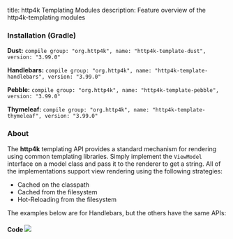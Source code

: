 title: http4k Templating Modules
description: Feature overview of the http4k-templating modules

### Installation (Gradle)
**Dust:** ```compile group: "org.http4k", name: "http4k-template-dust", version: "3.99.0"```

**Handlebars:** ```compile group: "org.http4k", name: "http4k-template-handlebars", version: "3.99.0"```

**Pebble:** ```compile group: "org.http4k", name: "http4k-template-pebble", version: "3.99.0"```

**Thymeleaf:** ```compile group: "org.http4k", name: "http4k-template-thymeleaf", version: "3.99.0"```

### About
The **http4k** templating API provides a standard mechanism for rendering using common templating libraries. Simply implement the `ViewModel` interface on a model class and pass it to the renderer to get a string. All of the implementations support view rendering using the following strategies:

* Cached on the classpath
* Cached from the filesystem
* Hot-Reloading from the filesystem

The examples below are for Handlebars, but the others have the same APIs:

#### Code  [<img class="octocat" src="/img/octocat-32.png"/>](https://github.com/http4k/http4k/blob/master/src/docs/guide/modules/templating/example.kt)

 <script src="https://gist-it.appspot.com/https://github.com/http4k/http4k/blob/master/src/docs/guide/modules/templating/example.kt"></script>
